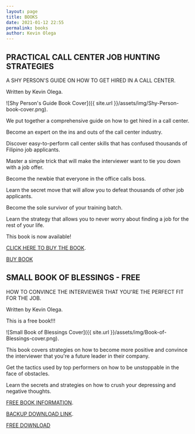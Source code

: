 ```yaml
--- 
layout: page
title: BOOKS
date: 2021-01-12 22:55
permalink: books
author: Kevin Olega 
--- 
```


## PRACTICAL CALL CENTER JOB HUNTING STRATEGIES

A SHY PERSON'S GUIDE ON HOW TO GET HIRED IN A CALL CENTER.

Written by Kevin Olega.

![Shy Person's Guide Book Cover]({{ site.url }}/assets/img/Shy-Person-book-cover.png).

We put together a comprehensive guide on how to get hired in a call center.

Become an expert on the ins and outs of the call center industry.

Discover easy-to-perform call center skills that has confused thousands of Filipino job applicants.

Master a simple trick that will make the interviewer want to tie you down with a job offer.

Become the newbie that everyone in the office calls boss.

Learn the secret move that will allow you to defeat thousands of other job applicants.

Become the sole survivor of your training batch.

Learn the strategy that allows you to never worry about finding a job for the rest of your life.

This book is now available!

[CLICK HERE TO BUY THE BOOK](https://callcentertrainingtips.com/shy-book).

<a href="https://callcentertrainingtips.com/shy-book" class="button focus">BUY BOOK</a>

## SMALL BOOK OF BLESSINGS - FREE

HOW TO CONVINCE THE INTERVIEWER THAT YOU'RE THE PERFECT FIT FOR THE JOB.

Written by Kevin Olega.

This is a free book!!!

![Small Book of Blessings Cover]({{ site.url }}/assets/img/Book-of-Blessings-cover.png).

This book covers strategies on how to become more positive and convince the interviewer that you're a future leader in their company.

Get the tactics used by top performers on how to be unstoppable in the face of obstacles.

Learn the secrets and strategies on how to crush your depressing and negative thoughts.

[FREE BOOK INFORMATION](https://callcentertrainingtips.com/sbb-book/).

[BACKUP DOWNLOAD LINK](https://sendfox.com/lp/mnoe5q).

<a href="https://sendfox.com/lp/mnoe5q" class="button focus">FREE DOWNLOAD</a>